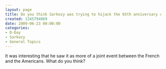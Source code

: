 ```yaml
---
layout: page
title: Do you think Sarkozy was trying to hijack the 65th anniversary of D-Day?
created: 1245794869
date: 2009-06-23 00:00:00
categories:
- D-Day
- Sarkozy
- General Topics
---
```

It was interesting that he saw it as more of a joint event between the French and the Americans.  What do you think?
